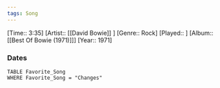 ```yaml
---
tags: Song  
---
```

[Time:: 3:35]
[Artist:: [[David Bowie]] ]
[Genre:: Rock]
[Played:: ]
[Album:: [[Best Of Bowie (1971)]]]
[Year:: 1971]
### Dates
````dataview
TABLE Favorite_Song
WHERE Favorite_Song = "Changes"
````